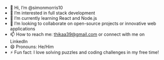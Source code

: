 - 👋 Hi, I’m @simonmorris10
- 👀 I’m interested in full stack development
- 🌱 I’m currently learning React and Node.js
- 💞️ I’m looking to collaborate on open-source projects or innovative web applications
- 📫 How to reach me: thikaa39@gmail.com or connect with me on LinkedIn
- 😄 Pronouns: He/Him
- ⚡ Fun fact: I love solving puzzles and coding challenges in my free time!
